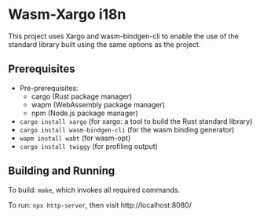 Wasm-Xargo i18n
===============

This project uses Xargo and wasm-bindgen-cli to enable the use of the standard library built using the same options as the project.

## Prerequisites

- Pre-prerequisites:
	- cargo (Rust package manager)
	- wapm (WebAssembly package manager)
	- npm (Node.js package manager)
- `cargo install xargo` (for xargo: a tool to build the Rust standard library)
- `cargo install wasm-bindgen-cli` (for the wasm binding generator)
- `wapm install wabt` (for wasm-opt)
- `cargo install twiggy` (for profiling output)

## Building and Running

To build: `make`, which invokes all required commands.

To run: `npx http-server`, then visit http://localhost:8080/

